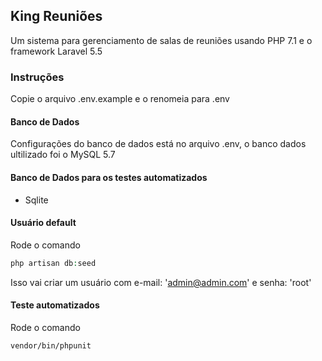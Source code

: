 ## King Reuniões

Um sistema para gerenciamento de salas de reuniões usando PHP 7.1 e o framework Laravel 5.5

### Instruções
Copie o arquivo .env.example e o renomeia para .env

#### Banco de Dados
Configurações do banco de dados está no arquivo .env, o banco dados ultilizado foi o MySQL 5.7

#### Banco de Dados para os testes automatizados
- Sqlite

#### Usuário default
 Rode o comando

 ```php
php artisan db:seed
```
Isso vai criar um usuário com e-mail: 'admin@admin.com' e senha: 'root'

#### Teste automatizados
Rode o comando

 ```bash
vendor/bin/phpunit
```